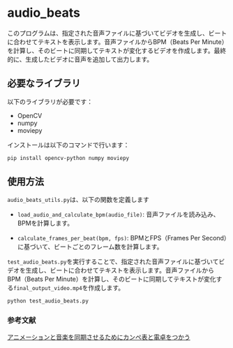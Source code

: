 # audio_beats

このプログラムは、指定された音声ファイルに基づいてビデオを生成し、ビートに合わせてテキストを表示します。音声ファイルからBPM（Beats Per Minute）を計算し、そのビートに同期してテキストが変化するビデオを作成します。最終的に、生成したビデオに音声を追加して出力します。

## 必要なライブラリ

以下のライブラリが必要です：

- OpenCV
- numpy
- moviepy

インストールは以下のコマンドで行います：

```bash
pip install opencv-python numpy moviepy
```

## 使用方法

`audio_beats_utils.py`は、以下の関数を定義します

- `load_audio_and_calculate_bpm(audio_file)`: 音声ファイルを読み込み、BPMを計算します。

- `calculate_frames_per_beat(bpm, fps)`: BPMとFPS（Frames Per Second）に基づいて、ビートごとのフレーム数を計算します。

`test_audio_beats.py`を実行することで、指定された音声ファイルに基づいてビデオを生成し、ビートに合わせてテキストを表示します。音声ファイルからBPM（Beats Per Minute）を計算し、そのビートに同期してテキストが変化する`final_output_video.mp4`を作成します。

```bash
python test_audio_beats.py
```

### 参考文献

[アニメーションと音楽を同期させるためにカンペ表と電卓をつかう](https://note.com/oshibataku/n/nbaa5a2da1bca)
